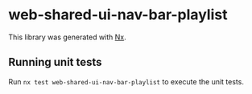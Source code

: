 # web-shared-ui-nav-bar-playlist

This library was generated with [Nx](https://nx.dev).

## Running unit tests

Run `nx test web-shared-ui-nav-bar-playlist` to execute the unit tests.
